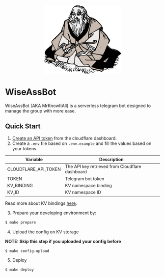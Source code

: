 <p align="center"><img src="./logo.png" width="250"></p>

# WiseAssBot
WiseAssBot (AKA MrKnowItAll) is a serverless telegram bot designed to manage the group with more ease.

## Quick Start
1. [Create an API token](https://developers.cloudflare.com/fundamentals/api/get-started/create-token/) from the cloudflare dashboard.
2. Create a `.env` file based on `.env.example` and fill the values based on your tokens

| Variable            | Description                                      |
|---------------------|--------------------------------------------------|
| CLOUDFLARE_API_TOKEN | The API key retrieved from Cloudflare dashboard |
| TOKEN               | Telegram bot token                               |
| KV_BINDING          | KV namespace binding                             |
| KV_ID               | KV namespace ID                                  |

Read more about KV bindings [here](https://developers.cloudflare.com/kv/reference/kv-bindings/).

3. Prepare your developing environment by:
```sh
$ make prepare
```

4. Upload the config on KV storage

**NOTE: Skip this step if you uploaded your config before**
```sh
$ make config-upload
```

5. Deploy
```sh
$ make deploy
```
